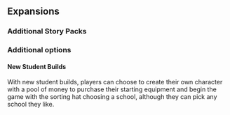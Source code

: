 ## Expansions

### Additional Story Packs

### Additional options

#### New Student Builds

With new student builds, players can choose to create their own character with a pool of money to purchase their starting equipment and begin the game with the sorting hat choosing a school, although they can pick any school they like.
